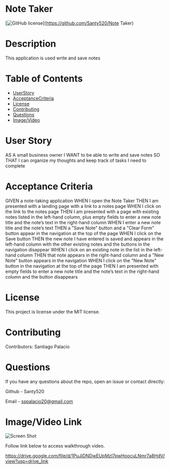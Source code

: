 
  # Note Taker
  [![GitHub license](https://img.shields.io/badge/license-MIT-blue.svg)](https://github.com/Santy520/Note Taker)
  
  # Description
  
  This application is used  write and save notes
  
  # Table of Contents 
  
  * [UserStory](#user-story)
  * [AcceptanceCriteria](#acceptance-criteria)
  * [License](#license)
  * [Contributing](#contributing)
  * [Questions](#questions)
  * [Image/Video](#imagevideo-link)

  # User Story

  AS A small business owner
I WANT to be able to write and save notes
SO THAT I can organize my thoughts and keep track of tasks I need to complete

  # Acceptance Criteria

  GIVEN a note-taking application
WHEN I open the Note Taker
THEN I am presented with a landing page with a link to a notes page
WHEN I click on the link to the notes page
THEN I am presented with a page with existing notes listed in the left-hand column, plus empty fields to enter a new note title and the note’s text in the right-hand column
WHEN I enter a new note title and the note’s text
THEN a "Save Note" button and a "Clear Form" button appear in the navigation at the top of the page
WHEN I click on the Save button
THEN the new note I have entered is saved and appears in the left-hand column with the other existing notes and the buttons in the navigation disappear
WHEN I click on an existing note in the list in the left-hand column
THEN that note appears in the right-hand column and a "New Note" button appears in the navigation
WHEN I click on the "New Note" button in the navigation at the top of the page
THEN I am presented with empty fields to enter a new note title and the note’s text in the right-hand column and the button disappears
  
  # License
  
  This project is license under the MIT license.
  
  # Contributing
  
  Contributors: Santiago Palacio
  
  # Questions
  
  If you have any questions about the repo, open an issue or contact directly:

  Github - Santy520 

  Email - sspalacio20@gmail.com
  
  # Image/Video Link

  ![Screen Shot](/Assets/Screenshot%202024-05-15%20at%2012.21.46 AM.png)

Follow link below to access walkthrough video.

https://drive.google.com/file/d/1PuJiDNDwEUpMzI7pwHoocuLNmr7a8HdV/view?usp=drive_link